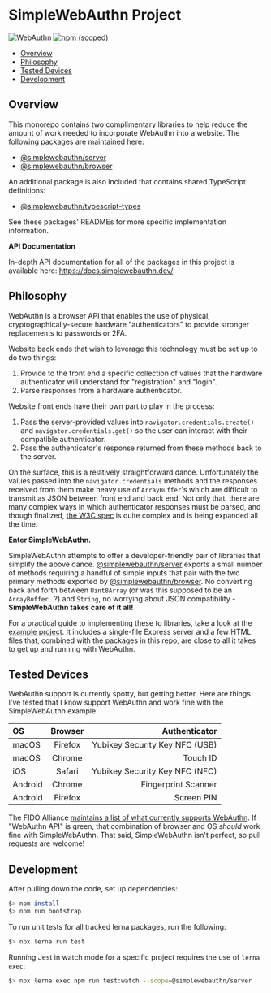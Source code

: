 <!-- omit in toc -->
# SimpleWebAuthn Project
![WebAuthn](https://img.shields.io/badge/WebAuthn-Simplified-blueviolet?style=for-the-badge&logo=WebAuthn)
[![npm (scoped)](https://img.shields.io/npm/v/@simplewebauthn/server?style=for-the-badge&logo=npm)](https://www.npmjs.com/search?q=simplewebauthn)

- [Overview](#overview)
- [Philosophy](#philosophy)
- [Tested Devices](#tested-devices)
- [Development](#development)

## Overview

This monorepo contains two complimentary libraries to help reduce the amount of work needed to
incorporate WebAuthn into a website. The following packages are maintained here:

- [@simplewebauthn/server](./packages/server/)
- [@simplewebauthn/browser](./packages/browser)

An additional package is also included that contains shared TypeScript definitions:

- [@simplewebauthn/typescript-types](./packages/typescript-types/)

See these packages' READMEs for more specific implementation information.

**API Documentation**

In-depth API documentation for all of the packages in this project is available here: https://docs.simplewebauthn.dev/

## Philosophy

WebAuthn is a browser API that enables the use of physical, cryptographically-secure hardware "authenticators" to provide stronger replacements to passwords or 2FA.

Website back ends that wish to leverage this technology must be set up to do two things:

1. Provide to the front end a specific collection of values that the hardware authenticator will understand for "registration" and "login".
2. Parse responses from a hardware authenticator.

Website front ends have their own part to play in the process:

1. Pass the server-provided values into `navigator.credentials.create()` and `navigator.credentials.get()` so the user can interact with their compatible authenticator.
2. Pass the authenticator's response returned from these methods back to the server.

On the surface, this is a relatively straightforward dance. Unfortunately the values passed into the `navigator.credentials` methods and the responses received from them make heavy use of `ArrayBuffer`'s which are difficult to transmit as JSON between front end and back end. Not only that, there are many complex ways in which authenticator responses must be parsed, and though finalized, [the W3C spec](https://w3c.github.io/webauthn/) is quite complex and is being expanded all the time.

**Enter SimpleWebAuthn.**

SimpleWebAuthn attempts to offer a developer-friendly pair of libraries that simplify the above dance. [@simplewebauthn/server](./packages/server/) exports a small number of methods requiring a handful of simple inputs that pair with the two primary methods exported by [@simplewebauthn/browser](./packages/browser). No converting back and forth between `Uint8Array` (or was this supposed to be an `ArrayBuffer`...?) and `String`, no worrying about JSON compatibility - **SimpleWebAuthn takes care of it all!**

For a practical guide to implementing these to libraries, take a look at the [example project](./example). It includes a single-file Express server and a few HTML files that, combined with the packages in this repo, are close to all it takes to get up and running with WebAuthn.

## Tested Devices

WebAuthn support is currently spotty, but getting better. Here are things I've tested that I know support WebAuthn and work fine with the SimpleWebAuthn example:

| OS      | Browser |                  Authenticator |
| :------ | :-----: | -----------------------------: |
| macOS   | Firefox | Yubikey Security Key NFC (USB) |
| macOS   | Chrome  |                       Touch ID |
| iOS     | Safari  | Yubikey Security Key NFC (NFC) |
| Android | Chrome  |            Fingerprint Scanner |
| Android | Firefox |                     Screen PIN |

The FIDO Alliance [maintains a list of what currently supports WebAuthn](https://fidoalliance.org/fido2/fido2-web-authentication-webauthn/). If "WebAuthn API" is green, that combination of browser and OS *should* work fine with SimpleWebAuthn. That said, SimpleWebAuthn isn't perfect, so pull requests are welcome!

## Development

After pulling down the code, set up dependencies:

```sh
$> npm install
$> npm run bootstrap
```

To run unit tests for all tracked lerna packages, run the following:

```sh
$> npx lerna run test
```

Running Jest in watch mode for a specific project requires the use of `lerna exec`:

```sh
$> npx lerna exec npm run test:watch --scope=@simplewebauthn/server
```
